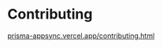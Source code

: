 # Contributing

[prisma-appsync.vercel.app/contributing.html](https://prisma-appsync.vercel.app/contributing.html)